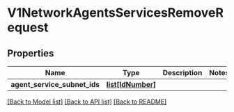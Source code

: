 # V1NetworkAgentsServicesRemoveRequest

## Properties
Name | Type | Description | Notes
------------ | ------------- | ------------- | -------------
**agent_service_subnet_ids** | [**list[IdNumber]**](IdNumber.md) |  | 

[[Back to Model list]](../README.md#documentation-for-models) [[Back to API list]](../README.md#documentation-for-api-endpoints) [[Back to README]](../README.md)

